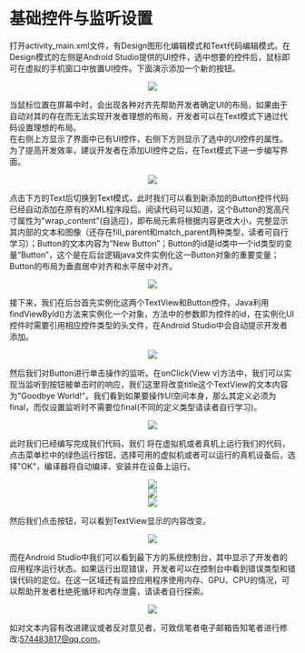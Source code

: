 # 基础控件与监听设置
打开activity_main.xml文件，有Design图形化编辑模式和Text代码编辑模式。在Design模式的左侧是Android Studio提供的UI控件，选中想要的控件后，鼠标即可在虚拟的手机窗口中放置UI控件。下面演示添加一个新的按钮。  

<div align="center"><image src = https://raw.githubusercontent.com/Thelordofdream/Android-Introduction/master/images/030.png onload = 'this.width=400'/></div>
当鼠标位置在屏幕中时，会出现各种对齐先帮助开发者确定UI的布局，如果由于自动对其的存在而无法实现开发者理想的布局，开发者可以在Text模式下通过代码设置理想的布局。  
在右侧上方显示了界面中已有UI控件，右侧下方则显示了选中的UI控件的属性。为了提高开发效率，建议开发者在添加UI控件之后，在Text模式下进一步编写界面。  

<div align="center"><image src = https://raw.githubusercontent.com/Thelordofdream/Android-Introduction/master/images/031.png onload = 'this.width=400'/></div>

点击下方的Text后切换到Text模式，此时我们可以看到新添加的Button控件代码已经自动添加在原有的XML程序段后。阅读代码可以知道，这个Button的宽高尺寸属性为"wrap\_content"(自适应)，即布局元素将根据内容更改大小，完整显示其内部的文本和图像（还存在fill\_parent和match\_parent两种类型，读者可自行学习）；Button的文本内容为“New Button”；Button的id是id类中一个id类型的变量“Button”，这个是在后台逻辑java文件实例化这一Button对象的重要变量；Button的布局为垂直居中对齐和水平居中对齐。  

<div align="center"><image src = https://raw.githubusercontent.com/Thelordofdream/Android-Introduction/master/images/032.png onload = 'this.width=400'/></div>

接下来，我们在后台首先实例化这两个TextView和Button控件。Java利用findViewById()方法来实例化一个对象，方法中的参数即为控件的id，在实例化UI控件时需要引用相应控件类型的头文件，在Android Studio中会自动提示开发者添加。  

<div align="center"><image src = https://raw.githubusercontent.com/Thelordofdream/Android-Introduction/master/images/033.png onload = 'this.width=400'/></div>

然后我们对Button进行单击操作的监听。在onClick(View v)方法中，我们可以实现当监听到按钮被单击时的响应，我们这里将改变title这个TextView的文本内容为"Goodbye World!"。我们看到如果要操作UI空间本身，那么其定义必须为final，而仅设置监听时不需要位final(不同的定义类型请读者自行学习)。  

<div align="center"><image src = https://raw.githubusercontent.com/Thelordofdream/Android-Introduction/master/images/034.png onload = 'this.width=400'/></div>

此时我们已经编写完成我们代码，我们 将在虚拟机或者真机上运行我们的代码，点击菜单栏中的绿色运行按钮，选择可用的虚拟机或者可以运行的真机设备后，选择"OK"，编译器将自动编译、安装并在设备上运行。  

<div align="center"><image src = https://raw.githubusercontent.com/Thelordofdream/Android-Introduction/master/images/035.png onload = 'this.width=400'/></div>  

<div align="center"><image src = https://raw.githubusercontent.com/Thelordofdream/Android-Introduction/master/images/036.png onload = 'this.width=400'/></div>  

<div align="center"><image src = https://raw.githubusercontent.com/Thelordofdream/Android-Introduction/master/images/037.png onload = 'this.width=400'/></div>  然后我们点击按钮，可以看到TextView显示的内容改变。  

<div align="center"><image src = https://raw.githubusercontent.com/Thelordofdream/Android-Introduction/master/images/038.png onload = 'this.width=400'/></div>  
而在Android Studio中我们可以看到最下方的系统控制台，其中显示了开发者的应用程序运行状态。如果运行出现错误，开发者可以在控制台中看到错误类型和错误代码的定位。在这一区域还有监控应用程序使用内存、GPU、CPU的情况，可以帮助开发者杜绝死循环和内存泄露，请读者自行探索。  

<div align="center"><image src = https://raw.githubusercontent.com/Thelordofdream/Android-Introduction/master/images/039.png onload = 'this.width=400'/></div>  

如对文本内容有改进建议或者反对意见者，可致信笔者电子邮箱告知笔者进行修改:<574483817@qq.com>。